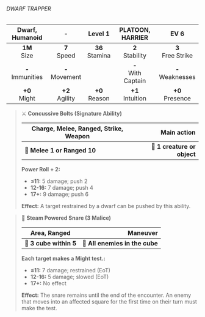 ###### DWARF TRAPPER

|   Dwarf, Humanoid   |         -         |      Level 1      |   PLATOON, HARRIER    |         EV 6         |
|:-------------------:|:-----------------:|:-----------------:|:---------------------:|:--------------------:|
|   **1M**<br>Size    |  **7**<br>Speed   | **36**<br>Stamina |  **2**<br>Stability   | **3**<br>Free Strike |
| **-**<br>Immunities | **-**<br>Movement |                   | **-**<br>With Captain | **-**<br>Weaknesses  |
|   **+0**<br>Might   | **+2**<br>Agility | **+0**<br>Reason  |  **+1**<br>Intuition  |  **+0**<br>Presence  |

> ⚔️ **Concussive Bolts (Signature Ability)**
> 
> | **Charge, Melee, Ranged, Strike, Weapon** |             **Main action** |
> | ----------------------------------------- | ---------------------------:|
> | **📏 Melee 1 or Ranged 10**               | **🎯 1 creature or object** |
> 
> **Power Roll + 2:**
> 
> - **≤11:** 5 damage; push 2
> - **12-16:** 7 damage; push 4
> - **17+:** 9 damage; push 6
> 
> **Effect:** A target restrained by a dwarf can be pushed by this ability.

> 🔳 **Steam Powered Snare (3 Malice)**
> 
> | **Area, Ranged**       |                   **Maneuver** |
> | ---------------------- | ------------------------------:|
> | **📏 3 cube within 5** | **🎯 All enemies in the cube** |
> 
> **Each target makes a Might test.:**
> 
> - **≤11:** 7 damage; restrained (EoT)
> - **12-16:** 5 damage; slowed (EoT)
> - **17+:** No effect
> 
> **Effect:** The snare remains until the end of the encounter. An enemy that moves into an affected square for the first time on their turn must make the test.
